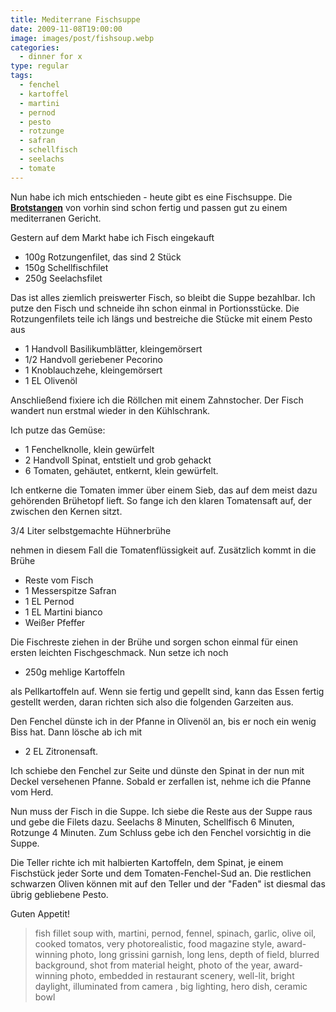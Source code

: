 ```yaml
---
title: Mediterrane Fischsuppe
date: 2009-11-08T19:00:00
image: images/post/fishsoup.webp
categories: 
  - dinner for x
type: regular
tags: 
  - fenchel
  - kartoffel
  - martini
  - pernod
  - pesto
  - rotzunge
  - safran
  - schellfisch
  - seelachs
  - tomate
---
```


Nun habe ich mich entschieden - heute gibt es eine Fischsuppe. Die **[Brotstangen](../001-11-08-pecorino-oliven-brotstangen)** von vorhin sind schon fertig und passen gut zu einem mediterranen Gericht.

Gestern auf dem Markt habe ich Fisch eingekauft

* 100g Rotzungenfilet, das sind 2 Stück 
* 150g Schellfischfilet 
* 250g Seelachsfilet

Das ist alles ziemlich preiswerter Fisch, so bleibt die Suppe bezahlbar. Ich putze den Fisch und schneide ihn schon einmal in Portionsstücke. Die Rotzungenfilets teile ich längs und bestreiche die Stücke mit einem Pesto aus

* 1 Handvoll Basilikumblätter, kleingemörsert 
* 1/2 Handvoll geriebener Pecorino 
* 1 Knoblauchzehe, kleingemörsert 
* 1 EL Olivenöl

Anschließend fixiere ich die Röllchen mit einem Zahnstocher. Der Fisch wandert nun erstmal wieder in den Kühlschrank.

Ich putze das Gemüse:

* 1 Fenchelknolle, klein gewürfelt 
* 2 Handvoll Spinat, entstielt und grob gehackt 
* 6 Tomaten, gehäutet, entkernt, klein gewürfelt.

Ich entkerne die Tomaten immer über einem Sieb, das auf dem meist dazu gehörenden Brühetopf lieft. So fange ich den klaren Tomatensaft auf, der zwischen den Kernen sitzt.

3/4 Liter selbstgemachte Hühnerbrühe

nehmen in diesem Fall die Tomatenflüssigkeit auf. Zusätzlich kommt in die Brühe

* Reste vom Fisch 
* 1 Messerspitze Safran 
* 1 EL Pernod 
* 1 EL Martini bianco 
* Weißer Pfeffer

Die Fischreste ziehen in der Brühe und sorgen schon einmal für einen ersten leichten Fischgeschmack. Nun setze ich noch

* 250g mehlige Kartoffeln

als Pellkartoffeln auf. Wenn sie fertig und gepellt sind, kann das Essen fertig gestellt werden, daran richten sich also die folgenden Garzeiten aus.

Den Fenchel dünste ich in der Pfanne in Olivenöl an, bis er noch ein wenig Biss hat. Dann lösche ab ich mit

* 2 EL Zitronensaft.

Ich schiebe den Fenchel zur Seite und dünste den Spinat in der nun mit Deckel versehenen Pfanne. Sobald er zerfallen ist, nehme ich die Pfanne vom Herd.

Nun muss der Fisch in die Suppe. Ich siebe die Reste aus der Suppe raus und gebe die Filets dazu. Seelachs 8 Minuten, Schellfisch 6 Minuten, Rotzunge 4 Minuten. Zum Schluss gebe ich den Fenchel vorsichtig in die Suppe.

Die Teller richte ich mit halbierten Kartoffeln, dem Spinat, je einem Fischstück jeder Sorte und dem Tomaten-Fenchel-Sud an. Die restlichen schwarzen Oliven können mit auf den Teller und der "Faden" ist diesmal das übrig gebliebene Pesto.

Guten Appetit!

> fish fillet soup with, martini, pernod, fennel, spinach, garlic, olive oil, cooked tomatos, very photorealistic, food magazine style, award-winning photo, long grissini garnish, long lens, depth of field, blurred background, shot from material height, photo of the year, award-winning photo, embedded in restaurant scenery, well-lit, bright daylight, illuminated from camera , big lighting, hero dish, ceramic bowl 